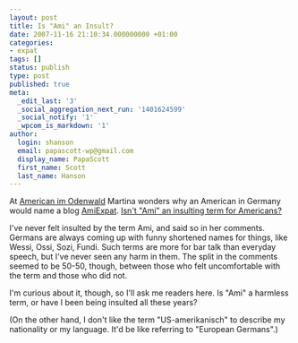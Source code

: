 ```yaml
---
layout: post
title: Is "Ami" an Insult?
date: 2007-11-16 21:10:34.000000000 +01:00
categories:
- expat
tags: []
status: publish
type: post
published: true
meta:
  _edit_last: '3'
  _social_aggregation_next_run: '1401624599'
  _social_notify: '1'
  _wpcom_is_markdown: '1'
author:
  login: shanson
  email: papascott-wp@gmail.com
  display_name: PapaScott
  first_name: Scott
  last_name: Hanson
---
```

<p>At <a href="http://martinamr.blogspot.com/">American im Odenwald</a> Martina wonders why an American in Germany would name a blog <a href="http://www.amiexpat.com/">AmiExpat</a>. <a href="http://martinamr.blogspot.com/2007/11/amis.html">Isn't "Ami" an insulting term for Americans?</a></p>
<p>I've never felt insulted by the term Ami, and said so in her comments. Germans are always coming up with funny shortened names for things, like Wessi, Ossi, Sozi, Fundi. Such terms are more for bar talk than everyday speech, but I've never seen any harm in them. The split in the comments seemed to be 50-50, though, between those who felt uncomfortable with the term and those who did not.</p>
<p>I'm curious about it, though, so I'll ask me readers here. Is "Ami" a harmless term, or have I been being insulted all these years?</p>
<p>(On the other hand, I don't like the term "US-amerikanisch" to describe my nationality or my language. It'd be like referring to "European Germans".)</p>
